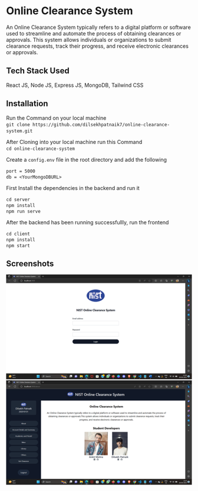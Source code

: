 # Online Clearance System
An Online Clearance System typically refers to a digital platform or software used to streamline and automate the process of obtaining clearances or approvals. This system allows individuals or organizations to submit clearance requests, track their progress, and receive electronic clearances or approvals.

## Tech Stack Used
React JS, Node JS, Express JS, MongoDB, Tailwind CSS

## Installation
Run the Command on your local machine\
``git clone https://github.com/dilsekhpatnaik7/online-clearance-system.git``


After Cloning into your local machine run this Command\
`cd online-clearance-system`



Create a ``config.env`` file in the root directory and add the following
```
port = 5000
db = <YourMongoDBURL>
```

First Install the dependencies in the backend and run it
```
cd server
npm install
npm run serve
```

After the backend has been running successfullly, run the frontend
```
cd client
npm install
npm start
```

## Screenshots
![1](/screenshots/1.png "LoginPage")
![1](/screenshots/4.png "AboutPage")